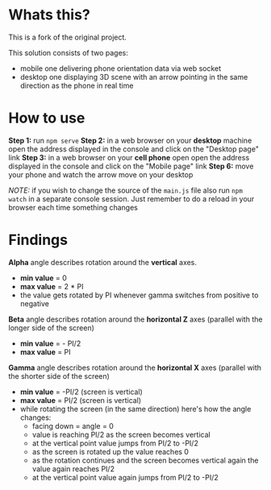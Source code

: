 # Whats this?
This is a fork of the original project.

This solution consists of two pages:
* mobile one delivering phone orientation data via web socket
* desktop one displaying 3D scene with an arrow pointing in the same direction as the phone in real time

# How to use
**Step 1:** run `npm serve`
**Step 2:** in a web browser on your **desktop** machine open the address displayed in the console and click on the "Desktop page" link
**Step 3:** in a web browser on your **cell phone** open open the address displayed in the console and click on the "Mobile page" link
**Step 6:** move your phone and watch the arrow move on your desktop

*NOTE:* if you wish to change the source of the `main.js` file also run `npm watch` in a separate console session. Just remember to do a reload in your browser each time something changes


# Findings

**Alpha** angle describes rotation around the **vertical** axes.
* **min value** = 0
* **max value** = 2 * PI
* the value gets rotated by PI whenever gamma switches from positive to negative

**Beta** angle describes rotation around the **horizontal Z** axes (parallel with the longer side of the screen)
* **min value** = - PI/2
* **max value** = PI

**Gamma** angle describes rotation around the **horizontal X** axes (parallel with the shorter side of the screen)
* **min value** = -PI/2 (screen is vertical)
* **max value** = PI/2 (screen is vertical)
* while rotating the screen (in the same direction) here's how the angle changes:
    * facing down = angle = 0
    * value is reaching PI/2 as the screen becomes vertical
    * at the vertical point value jumps from PI/2 to -PI/2
    * as the screen is rotated up the value reaches 0
    * as the rotation continues and the screen becomes vertical again the value again reaches PI/2
    * at the vertical point value again jumps from PI/2 to -PI/2

